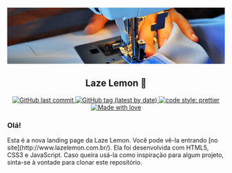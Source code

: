 ![Header](https://raw.githubusercontent.com/ortegavan/lazelemon/main/site/img/readme-header.jpg "Header")

<h2 align="center">
    Laze Lemon 💙
</h2>
<p align="center">
    <a href="https://github.com/ortegavan/lazelemon/commits/">
        <img alt="GitHub last commit" src="https://img.shields.io/github/last-commit/ortegavan/lazelemon?style=flat-square">
    </a>
    <a href="https://github.com/ortegavan/lazelemon/tags">
        <img alt="GitHub tag (latest by date)" src="https://img.shields.io/github/v/tag/ortegavan/lazelemon?style=flat-square">
    </a>
    <a href="https://github.com/prettier">
        <img alt="code style: prettier" src="https://img.shields.io/badge/code_style-prettier-ff69b4.svg?style=flat-square">
    </a>   
    <a href="https://github.com/ortegavan">
        <img alt="Made with love" src="https://img.shields.io/badge/made%20with%20%E2%99%A5%20by-ortegavan-ff69b4.svg?style=flat-square">
    </a>
</p>
<h3>
    Olá!
</h3>
Esta é a nova landing page da Laze Lemon. Você pode vê-la entrando [no site](http://www.lazelemon.com.br/). Ela foi desenvolvida com HTML5, CSS3 e JavaScript. Caso queira usá-la como inspiração para algum projeto, sinta-se à vontade para clonar este repositório.